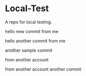 # Local-Test
A repo for local testing.

hello
new commit from me

hello another commit from me

another sample commit

from another account

from another account another commit
